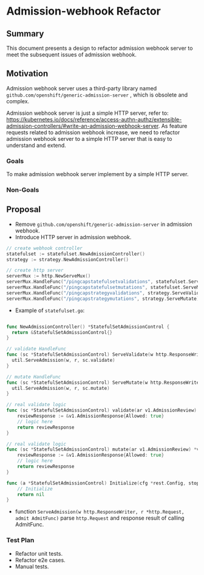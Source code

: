 # Admission-webhook Refactor

## Summary

This document presents a design to refactor admission webhook server to meet the subsequent issues of admission webhook.

## Motivation

Admission webhook server uses a third-party library named `github.com/openshift/generic-admission-server` , which is obsolete and complex.  

Admission webhook server is just a simple HTTP server, refer to: <https://kubernetes.io/docs/reference/access-authn-authz/extensible-admission-controllers/#write-an-admission-webhook-server>. As feature requests related to admission webhook increase, we need to refactor admission webhook server to a simple HTTP server that is easy to understand and extend.

### Goals

To make admission webhook server implement by a simple HTTP server.

### Non-Goals

## Proposal

- Remove `github.com/openshift/generic-admission-server` in admission webhook.
- Introduce HTTP server in admission webhook.

```Go
// create webhook controller
statefulset := statefulset.NewAdmissionController()
strategy := strategy.NewAdmissionController()

// create http server
serverMux := http.NewServeMux()
serverMux.HandleFunc("/pingcapstatefulsetvalidations", statefulset.ServeValidate)
serverMux.HandleFunc("/pingcapstatefulsetmutations", statefulset.ServeMutate)
serverMux.HandleFunc("/pingcapstrategyvalidations", strategy.ServeValidate)
serverMux.HandleFunc("/pingcapstrategymutations", strategy.ServeMutate)
```

- Example of `statefulset.go`:

```Go

func NewAdmissionController() *StatefulSetAdmissionControl {
  return &StatefulSetAdmissionControl{}
}

// validate HandleFunc
func (sc *StatefulSetAdmissionControl) ServeValidate(w http.ResponseWriter, r *http.Request) {
  util.ServeAdmission(w, r, sc.validate)
}

// mutate HandleFunc
func (sc *StatefulSetAdmissionControl) ServeMutate(w http.ResponseWriter, r *http.Request) {
  util.ServeAdmission(w, r, sc.mutate)
}

// real validate logic
func (sc *StatefulSetAdmissionControl) validate(ar v1.AdmissionReview) *v1.AdmissionResponse{
    reviewResponse := &v1.AdmissionResponse{Allowed: true}
    // logic here
    return reviewResponse
}

// real validate logic
func (sc *StatefulSetAdmissionControl) mutate(ar v1.AdmissionReview) *v1.AdmissionResponse{
    reviewResponse := &v1.AdmissionResponse{Allowed: true}
    // logic here
    return reviewResponse
}

func (a *StatefulSetAdmissionControl) Initialize(cfg *rest.Config, stopCh <-chan struct{}) error{
    // Initialize
    return nil
}
```

- function `ServeAdmission(w http.ResponseWriter, r *http.Request, admit AdmitFunc)` parse `http.Request` and response result of calling AdmitFunc.

### Test Plan

- Refactor unit tests.
- Refactor e2e cases.
- Manual tests.
